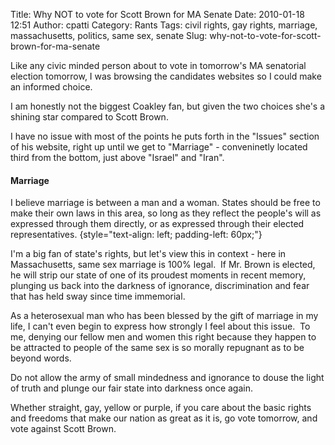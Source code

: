 Title: Why NOT to vote for Scott Brown for MA Senate
Date: 2010-01-18 12:51
Author: cpatti
Category: Rants
Tags: civil rights, gay rights, marriage, massachusetts, politics, same sex, senate
Slug: why-not-to-vote-for-scott-brown-for-ma-senate

<div>

Like any civic minded person about to vote in tomorrow's MA senatorial
election tomorrow, I was browsing the candidates websites so I could
make an informed choice.

</div>

<div>

I am honestly not the biggest Coakley fan, but given the two choices
she's a shining star compared to Scott Brown.

</div>

I have no issue with most of the points he puts forth in the "Issues"
section of his website, right up until we get to "Marriage" -
conveninetly located third from the bottom, just above "Israel" and
"Iran".

#### **Marriage**  
I believe marriage is between a man and a woman. States should be free to make their own laws in this area, so long as they reflect the people's will as expressed through them directly, or as expressed through their elected representatives. {style="text-align: left; padding-left: 60px;"}

I'm a big fan of state's rights, but let's view this in context - here
in Massachusetts, same sex marriage is 100% legal.  If Mr. Brown is
elected, he will strip our state of one of its proudest moments in
recent memory, plunging us back into the darkness of ignorance,
discrimination and fear that has held sway since time immemorial.

As a heterosexual man who has been blessed by the gift of marriage in my
life, I can't even begin to express how strongly I feel about this
issue.  To me, denying our fellow men and women this right because they
happen to be attracted to people of the same sex is so morally repugnant
as to be beyond words.

Do not allow the army of small mindedness and ignorance to douse the
light of truth and plunge our fair state into darkness once again.

Whether straight, gay, yellow or purple, if you care about the basic
rights and freedoms that make our nation as great as it is, go vote
tomorrow, and vote against Scott Brown.
